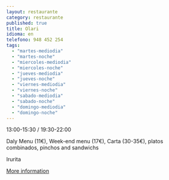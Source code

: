 ```yaml
---
layout: restaurante
category: restaurante
published: true
title: Olari
idioma: en
telefono: 948 452 254
tags: 
  - "martes-mediodia"
  - "martes-noche"
  - "miercoles-mediodia"
  - "miercoles-noche"
  - "jueves-mediodia"
  - "jueves-noche"
  - "viernes-mediodia"
  - "viernes-noche"
  - "sabado-mediodia"
  - "sabado-noche"
  - "domingo-mediodia"
  - "domingo-noche"
---
```


13:00-15:30 / 19:30-22:00

Daly Menu (11€), Week-end menu (17€), Carta (30-35€), platos combinados, pinchos and sandwichs

Irurita

[More information](http://www.consorciobertiz.org/consorcio/dondecomer/restaurantes/irurita-es-0-184/restaurante-olari.html)